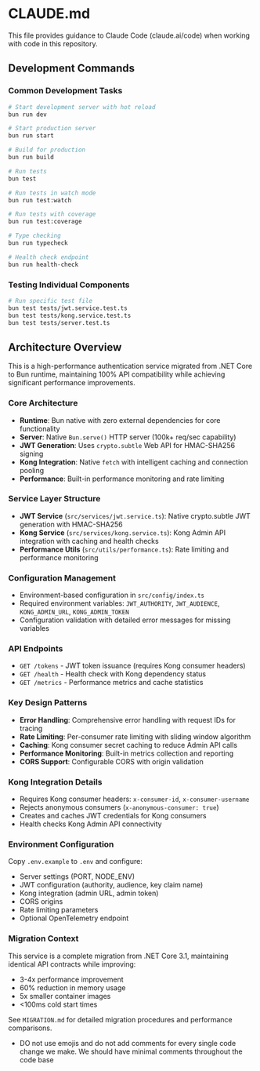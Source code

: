 # CLAUDE.md

This file provides guidance to Claude Code (claude.ai/code) when working with code in this repository.

## Development Commands

### Common Development Tasks
```bash
# Start development server with hot reload
bun run dev

# Start production server
bun run start

# Build for production
bun run build

# Run tests
bun test

# Run tests in watch mode
bun run test:watch

# Run tests with coverage
bun run test:coverage

# Type checking
bun run typecheck

# Health check endpoint
bun run health-check
```

### Testing Individual Components
```bash
# Run specific test file
bun test tests/jwt.service.test.ts
bun test tests/kong.service.test.ts
bun test tests/server.test.ts
```

## Architecture Overview

This is a high-performance authentication service migrated from .NET Core to Bun runtime, maintaining 100% API compatibility while achieving significant performance improvements.

### Core Architecture
- **Runtime**: Bun native with zero external dependencies for core functionality
- **Server**: Native `Bun.serve()` HTTP server (100k+ req/sec capability)
- **JWT Generation**: Uses `crypto.subtle` Web API for HMAC-SHA256 signing
- **Kong Integration**: Native `fetch` with intelligent caching and connection pooling
- **Performance**: Built-in performance monitoring and rate limiting

### Service Layer Structure
- **JWT Service** (`src/services/jwt.service.ts`): Native crypto.subtle JWT generation with HMAC-SHA256
- **Kong Service** (`src/services/kong.service.ts`): Kong Admin API integration with caching and health checks
- **Performance Utils** (`src/utils/performance.ts`): Rate limiting and performance monitoring

### Configuration Management
- Environment-based configuration in `src/config/index.ts`
- Required environment variables: `JWT_AUTHORITY`, `JWT_AUDIENCE`, `KONG_ADMIN_URL`, `KONG_ADMIN_TOKEN`
- Configuration validation with detailed error messages for missing variables

### API Endpoints
- `GET /tokens` - JWT token issuance (requires Kong consumer headers)
- `GET /health` - Health check with Kong dependency status
- `GET /metrics` - Performance metrics and cache statistics

### Key Design Patterns
- **Error Handling**: Comprehensive error handling with request IDs for tracing
- **Rate Limiting**: Per-consumer rate limiting with sliding window algorithm
- **Caching**: Kong consumer secret caching to reduce Admin API calls
- **Performance Monitoring**: Built-in metrics collection and reporting
- **CORS Support**: Configurable CORS with origin validation

### Kong Integration Details
- Requires Kong consumer headers: `x-consumer-id`, `x-consumer-username`
- Rejects anonymous consumers (`x-anonymous-consumer: true`)
- Creates and caches JWT credentials for Kong consumers
- Health checks Kong Admin API connectivity

### Environment Configuration
Copy `.env.example` to `.env` and configure:
- Server settings (PORT, NODE_ENV)
- JWT configuration (authority, audience, key claim name)
- Kong integration (admin URL, admin token)
- CORS origins
- Rate limiting parameters
- Optional OpenTelemetry endpoint

### Migration Context
This service is a complete migration from .NET Core 3.1, maintaining identical API contracts while improving:
- 3-4x performance improvement
- 60% reduction in memory usage
- 5x smaller container images
- <100ms cold start times

See `MIGRATION.md` for detailed migration procedures and performance comparisons.
- DO not use emojis and do not add comments for every single code change we make. We should have minimal comments throughout the code base